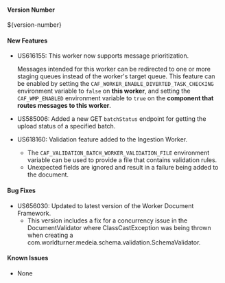 #### Version Number
${version-number}

#### New Features
- US616155: This worker now supports message prioritization.  

  Messages intended for this worker can be redirected to one or more staging queues instead of the worker's target queue.  This feature can be enabled by setting the `CAF_WORKER_ENABLE_DIVERTED_TASK_CHECKING` environment variable to `false` on **this worker**, and setting the `CAF_WMP_ENABLED` environment variable to `true` on the **component that routes messages to this worker**.    

- US585006: Added a new GET `batchStatus` endpoint for getting the upload status of a specified batch.

- US618160: Validation feature added to the Ingestion Worker.
  - The `CAF_VALIDATION_BATCH_WORKER_VALIDATION_FILE` environment variable can be used to provide a file that contains validation rules.
  - Unexpected fields are ignored and result in a failure being added to the document.

#### Bug Fixes
- US656030: Updated to latest version of the Worker Document Framework.
  - This version includes a fix for a concurrency issue in the DocumentValidator where ClassCastException was being thrown when creating a com.worldturner.medeia.schema.validation.SchemaValidator.

#### Known Issues
- None
